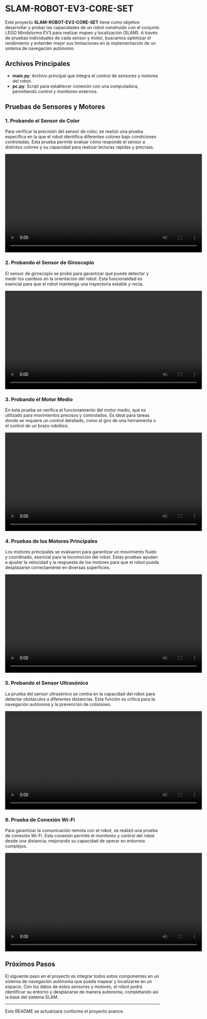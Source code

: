 # SLAM-ROBOT-EV3-CORE-SET

Este proyecto **SLAM-ROBOT-EV3-CORE-SET** tiene como objetivo desarrollar y probar las capacidades de un robot construido con el conjunto LEGO Mindstorms EV3 para realizar mapeo y localización (SLAM). A través de pruebas individuales de cada sensor y motor, buscamos optimizar el rendimiento y entender mejor sus limitaciones en la implementación de un sistema de navegación autónomo.

## Archivos Principales

- **main.py**: Archivo principal que integra el control de sensores y motores del robot.
- **pc.py**: Script para establecer conexión con una computadora, permitiendo control y monitoreo externos.

## Pruebas de Sensores y Motores

### 1. Probando el Sensor de Color
Para verificar la precisión del sensor de color, se realizó una prueba específica en la que el robot identifica diferentes colores bajo condiciones controladas. Esta prueba permite evaluar cómo responde el sensor a distintos colores y su capacidad para realizar lecturas rápidas y precisas.

<video src="videos/sensors-motors/test-color-sensor.mp4" controls width="640"></video>

### 2. Probando el Sensor de Giroscopio
El sensor de giroscopio se probó para garantizar que puede detectar y medir los cambios en la orientación del robot. Esta funcionalidad es esencial para que el robot mantenga una trayectoria estable y recta.

<video src="videos/sensors-motors/test-gyro-sensor.mp4" controls width="640"></video>

### 3. Probando el Motor Medio
En esta prueba se verifica el funcionamiento del motor medio, que es utilizado para movimientos precisos y controlados. Es ideal para tareas donde se requiere un control detallado, como el giro de una herramienta o el control de un brazo robótico.

<video src="videos/sensors-motors/test-motor-medium.mp4" controls width="640"></video>

### 4. Pruebas de los Motores Principales
Los motores principales se evaluaron para garantizar un movimiento fluido y coordinado, esencial para la locomoción del robot. Estas pruebas ayudan a ajustar la velocidad y la respuesta de los motores para que el robot pueda desplazarse correctamente en diversas superficies.

<video src="videos/sensors-motors/test-robot-union.mp4" controls width="640"></video>

### 5. Probando el Sensor Ultrasónico
La prueba del sensor ultrasónico se centra en la capacidad del robot para detectar obstáculos a diferentes distancias. Esta función es crítica para la navegación autónoma y la prevención de colisiones.

<video src="videos/sensors-motors/test-sonic-sensor.mp4" controls width="640"></video>

### 6. Prueba de Conexión Wi-Fi
Para garantizar la comunicación remota con el robot, se realizó una prueba de conexión Wi-Fi. Esta conexión permite el monitoreo y control del robot desde una distancia, mejorando su capacidad de operar en entornos complejos.

<video src="videos/sensors-motors/test-wifi-conection.mp4" controls width="640"></video>

## Próximos Pasos
El siguiente paso en el proyecto es integrar todos estos componentes en un sistema de navegación autónoma que pueda mapear y localizarse en un espacio. Con los datos de estos sensores y motores, el robot podrá identificar su entorno y desplazarse de manera autónoma, completando así la base del sistema SLAM.

---

Este README se actualizará conforme el proyecto avance.
    